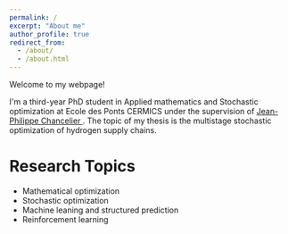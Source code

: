```yaml
---
permalink: /
excerpt: "About me"
author_profile: true
redirect_from: 
  - /about/
  - /about.html
---
```


Welcome to my webpage!

I'm a third-year PhD student in Applied mathematics and Stochastic optimization at Ecole des Ponts CERMICS under the supervision of <a href="http://cermics.enpc.fr/~jpc/">
Jean-Philippe Chancelier </a>. The topic of my thesis is the multistage stochastic optimization of hydrogen supply chains.

Research Topics
======

* Mathematical optimization
* Stochastic optimization
* Machine leaning and structured prediction 
* Reinforcement learning
